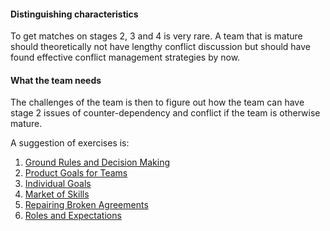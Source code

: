 #### Distinguishing characteristics
To get matches on stages 2, 3 and 4 is very rare. A team that is mature should theoretically not have lengthy conflict discussion but should have found effective conflict management strategies by now.

#### What the team needs
The challenges of the team is then to figure out how the team can have stage 2 issues of counter-dependency and conflict if the team is otherwise mature.

A suggestion of exercises is:
1. [Ground Rules and Decision Making](https://proagileab.github.io/agile-team-development/guides/Ground-Rules-and-Decision-Making.html)
2. [Product Goals for Teams](https://proagileab.github.io/agile-team-development/guides/Product-Goals-for-Teams.html)
3. [Individual Goals](https://proagileab.github.io/agile-team-development/guides/Individual-Goals.html)
4. [Market of Skills](https://proagileab.github.io/agile-team-development/guides/Market-of-Skills.html)
5. [Repairing Broken Agreements](https://proagileab.github.io/agile-team-development/guides/Repairing-Broken-Agreements.html)
6. [Roles and Expectations](https://proagileab.github.io/agile-team-development/guides/Roles-and-Expectations.html)
